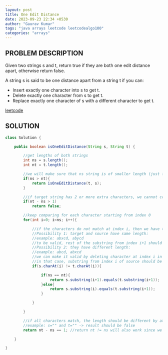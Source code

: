 ```yaml
---
layout: post
title: One Edit Distance
date: 2023-09-23 22:34 +0530
author: "Gaurav Kumar"
tags: "java arrays leetcode leetcodealgo100"
categories: "arrays"
---
```


## PROBLEM DESCRIPTION

Given two strings s and t, return true if they are both one edit distance apart, otherwise return false.

A string s is said to be one distance apart from a string t if you can:

- Insert exactly one character into s to get t.
- Delete exactly one character from s to get t.
- Replace exactly one character of s with a different character to get t.

[leetcode](https://leetcode.com/problems/one-edit-distance/)

## SOLUTION

```java
class Solution {

    public boolean isOneEditDistance(String s, String t) {

        //get lengths of both strings
        int ns = s.length();
        int nt = t.length();

        //we will make sure that ns string is of smaller length (just for convenience later)
        if(ns > nt){
            return isOneEditDistance(t, s);
        }

        //if target string has 2 or more extra characters, we cannot create it, so return false
        if(nt - ns > 1)
            return false;

        //keep comparing for each character starting from index 0
        for(int i=0; i<ns; i++){

            //if the characters do not match at index i, then we have two possibilities:
            //Possibility 1: target and source have same length:
            //example: abxcd, abycd
            //to be valid, rest of the substring from index i+1 should match for both
            //Possibility 2: they have different length:
            //example: abcd, abxcd
            //we can make it valid by deleting character at index i in target string
            //in that case, substring from index i of source should be same as substring from index i+1 of target
            if(s.charAt(i) != t.charAt(i)){

                if(ns == nt){
                    return s.substring(i+1).equals(t.substring(i+1));
                }else{
                    return s.substring(i).equals(t.substring(i+1));
                }

            }

        }

        //if all characters match, the length should be different by at least 1 character to be valid
        //example: s="" and t="" -> result should be false
        return nt - ns == 1; //return nt != ns will also work since we've already checked that diff in length is 1

    }

}
```
